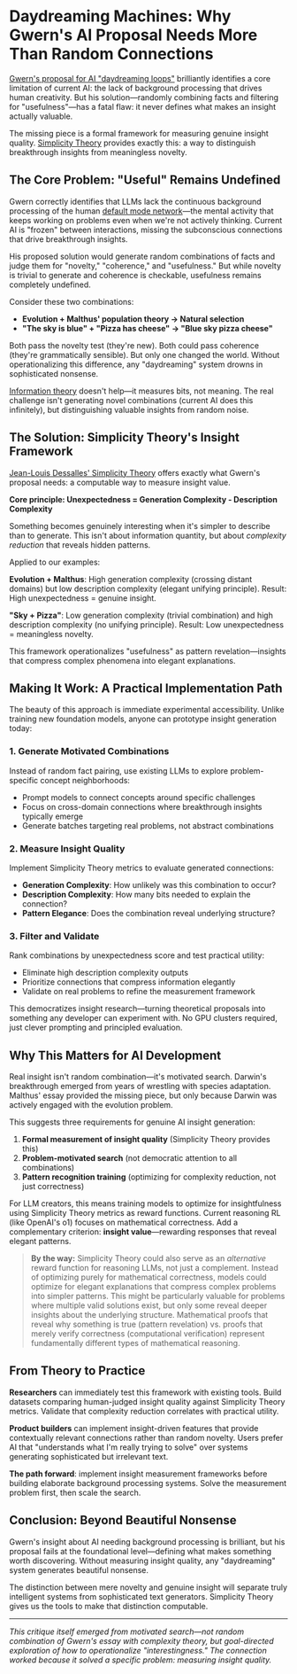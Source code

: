 # Daydreaming Machines: Why Gwern's AI Proposal Needs More Than Random Connections

[Gwern's proposal for AI "daydreaming loops"](https://gwern.net/ai-daydreaming) brilliantly identifies a core limitation of current AI: the lack of background processing that drives human creativity. But his solution—randomly combining facts and filtering for "usefulness"—has a fatal flaw: it never defines what makes an insight actually valuable.

The missing piece is a formal framework for measuring genuine insight quality. [Simplicity Theory](https://simplicitytheory.telecom-paris.fr/) provides exactly this: a way to distinguish breakthrough insights from meaningless novelty.

## The Core Problem: "Useful" Remains Undefined

Gwern correctly identifies that LLMs lack the continuous background processing of the human [default mode network](https://en.wikipedia.org/wiki/Default_mode_network)—the mental activity that keeps working on problems even when we're not actively thinking. Current AI is "frozen" between interactions, missing the subconscious connections that drive breakthrough insights.

His proposed solution would generate random combinations of facts and judge them for "novelty," "coherence," and "usefulness." But while novelty is trivial to generate and coherence is checkable, usefulness remains completely undefined.

Consider these two combinations:

- **Evolution + Malthus' population theory → Natural selection**
- **"The sky is blue" + "Pizza has cheese" → "Blue sky pizza cheese"**

Both pass the novelty test (they're new). Both could pass coherence (they're grammatically sensible). But only one changed the world. Without operationalizing this difference, any "daydreaming" system drowns in sophisticated nonsense.

[Information theory](https://en.wikipedia.org/wiki/Information_theory) doesn't help—it measures bits, not meaning. The real challenge isn't generating novel combinations (current AI does this infinitely), but distinguishing valuable insights from random noise.

## The Solution: Simplicity Theory's Insight Framework

[Jean-Louis Dessalles' Simplicity Theory](https://simplicitytheory.telecom-paris.fr/) offers exactly what Gwern's proposal needs: a computable way to measure insight value.

**Core principle: Unexpectedness = Generation Complexity - Description Complexity**

Something becomes genuinely interesting when it's simpler to describe than to generate. This isn't about information quantity, but about *complexity reduction* that reveals hidden patterns.

Applied to our examples:

**Evolution + Malthus**: High generation complexity (crossing distant domains) but low description complexity (elegant unifying principle). Result: High unexpectedness = genuine insight.

**"Sky + Pizza"**: Low generation complexity (trivial combination) and high description complexity (no unifying principle). Result: Low unexpectedness = meaningless novelty.

This framework operationalizes "usefulness" as pattern revelation—insights that compress complex phenomena into elegant explanations.

## Making It Work: A Practical Implementation Path

The beauty of this approach is immediate experimental accessibility. Unlike training new foundation models, anyone can prototype insight generation today:

### 1. Generate Motivated Combinations
Instead of random fact pairing, use existing LLMs to explore problem-specific concept neighborhoods:
- Prompt models to connect concepts around specific challenges
- Focus on cross-domain connections where breakthrough insights typically emerge
- Generate batches targeting real problems, not abstract combinations

### 2. Measure Insight Quality
Implement Simplicity Theory metrics to evaluate generated connections:
- **Generation Complexity**: How unlikely was this combination to occur?
- **Description Complexity**: How many bits needed to explain the connection?
- **Pattern Elegance**: Does the combination reveal underlying structure?

### 3. Filter and Validate
Rank combinations by unexpectedness score and test practical utility:
- Eliminate high description complexity outputs
- Prioritize connections that compress information elegantly
- Validate on real problems to refine the measurement framework

This democratizes insight research—turning theoretical proposals into something any developer can experiment with. No GPU clusters required, just clever prompting and principled evaluation.

## Why This Matters for AI Development

Real insight isn't random combination—it's motivated search. Darwin's breakthrough emerged from years of wrestling with species adaptation. Malthus' essay provided the missing piece, but only because Darwin was actively engaged with the evolution problem.

This suggests three requirements for genuine AI insight generation:

1. **Formal measurement of insight quality** (Simplicity Theory provides this)
2. **Problem-motivated search** (not democratic attention to all combinations)
3. **Pattern recognition training** (optimizing for complexity reduction, not just correctness)

For LLM creators, this means training models to optimize for insightfulness using Simplicity Theory metrics as reward functions. Current reasoning RL (like OpenAI's o1) focuses on mathematical correctness. Add a complementary criterion: **insight value**—rewarding responses that reveal elegant patterns.

> **By the way:** Simplicity Theory could also serve as an *alternative* reward function for reasoning LLMs, not just a complement. Instead of optimizing purely for mathematical correctness, models could optimize for elegant explanations that compress complex problems into simpler patterns. This might be particularly valuable for problems where multiple valid solutions exist, but only some reveal deeper insights about the underlying structure. Mathematical proofs that reveal why something is true (pattern revelation) vs. proofs that merely verify correctness (computational verification) represent fundamentally different types of mathematical reasoning.

## From Theory to Practice

**Researchers** can immediately test this framework with existing tools. Build datasets comparing human-judged insight quality against Simplicity Theory metrics. Validate that complexity reduction correlates with practical utility.

**Product builders** can implement insight-driven features that provide contextually relevant connections rather than random novelty. Users prefer AI that "understands what I'm really trying to solve" over systems generating sophisticated but irrelevant text.

**The path forward**: implement insight measurement frameworks before building elaborate background processing systems. Solve the measurement problem first, then scale the search.

## Conclusion: Beyond Beautiful Nonsense

Gwern's insight about AI needing background processing is brilliant, but his proposal fails at the foundational level—defining what makes something worth discovering. Without measuring insight quality, any "daydreaming" system generates beautiful nonsense.

The distinction between mere novelty and genuine insight will separate truly intelligent systems from sophisticated text generators. Simplicity Theory gives us the tools to make that distinction computable.

---

*This critique itself emerged from motivated search—not random combination of Gwern's essay with complexity theory, but goal-directed exploration of how to operationalize "interestingness." The connection worked because it solved a specific problem: measuring insight quality.* 
